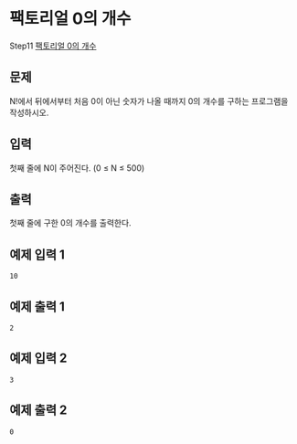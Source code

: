 # 팩토리얼 0의 개수

Step11 [팩토리얼 0의 개수](https://www.acmicpc.net/problem/1676)

## 문제

N!에서 뒤에서부터 처음 0이 아닌 숫자가 나올 때까지 0의 개수를 구하는 프로그램을 작성하시오.

## 입력

첫째 줄에 N이 주어진다. (0 ≤ N ≤ 500)

## 출력

첫째 줄에 구한 0의 개수를 출력한다.

## 예제 입력 1 

```
10
```

## 예제 출력 1 

```
2
```

## 예제 입력 2

```
3
```

## 예제 출력 2

```
0
```

